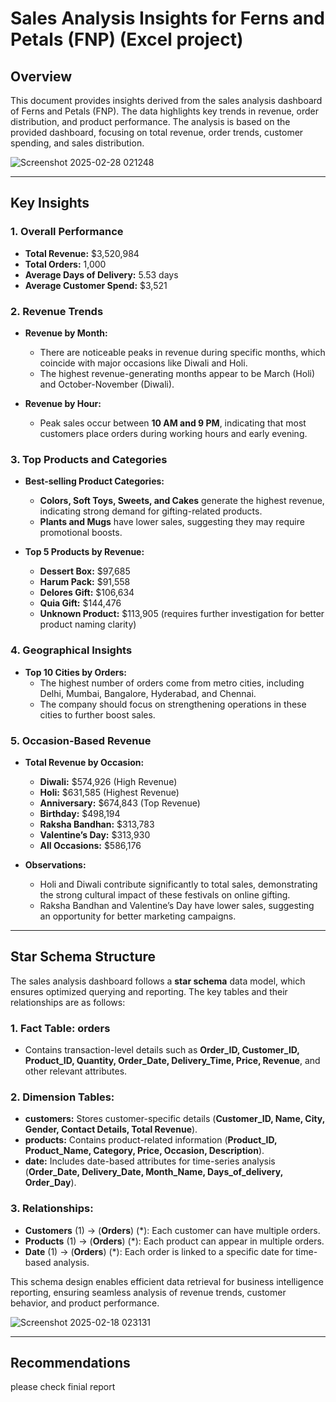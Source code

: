 # Sales Analysis Insights for Ferns and Petals (FNP) (Excel project)

## Overview
This document provides insights derived from the sales analysis dashboard of Ferns and Petals (FNP). The data highlights key trends in revenue, order distribution, and product performance. The analysis is based on the provided dashboard, focusing on total revenue, order trends, customer spending, and sales distribution.


![Screenshot 2025-02-28 021248](https://github.com/user-attachments/assets/06c3670e-cffd-48ef-90c7-c31339be0a28)


---

## Key Insights

### 1. **Overall Performance**
- **Total Revenue:** $3,520,984
- **Total Orders:** 1,000
- **Average Days of Delivery:** 5.53 days
- **Average Customer Spend:** $3,521

### 2. **Revenue Trends**
- **Revenue by Month:**
  - There are noticeable peaks in revenue during specific months, which coincide with major occasions like Diwali and Holi.
  - The highest revenue-generating months appear to be March (Holi) and October-November (Diwali).
  
- **Revenue by Hour:**
  - Peak sales occur between **10 AM and 9 PM**, indicating that most customers place orders during working hours and early evening.

### 3. **Top Products and Categories**
- **Best-selling Product Categories:**
  - **Colors, Soft Toys, Sweets, and Cakes** generate the highest revenue, indicating strong demand for gifting-related products.
  - **Plants and Mugs** have lower sales, suggesting they may require promotional boosts.

- **Top 5 Products by Revenue:**
  - **Dessert Box:** $97,685
  - **Harum Pack:** $91,558
  - **Delores Gift:** $106,634
  - **Quia Gift:** $144,476
  - **Unknown Product:** $113,905 (requires further investigation for better product naming clarity)

### 4. **Geographical Insights**
- **Top 10 Cities by Orders:**
  - The highest number of orders come from metro cities, including Delhi, Mumbai, Bangalore, Hyderabad, and Chennai.
  - The company should focus on strengthening operations in these cities to further boost sales.

### 5. **Occasion-Based Revenue**
- **Total Revenue by Occasion:**
  - **Diwali:** $574,926 (High Revenue)
  - **Holi:** $631,585 (Highest Revenue)
  - **Anniversary:** $674,843 (Top Revenue)
  - **Birthday:** $498,194
  - **Raksha Bandhan:** $313,783
  - **Valentine’s Day:** $313,930
  - **All Occasions:** $586,176
  
- **Observations:**
  - Holi and Diwali contribute significantly to total sales, demonstrating the strong cultural impact of these festivals on online gifting.
  - Raksha Bandhan and Valentine’s Day have lower sales, suggesting an opportunity for better marketing campaigns.

---

## Star Schema Structure
The sales analysis dashboard follows a **star schema** data model, which ensures optimized querying and reporting. The key tables and their relationships are as follows:

### 1. **Fact Table: orders**
   - Contains transaction-level details such as **Order_ID, Customer_ID, Product_ID, Quantity, Order_Date, Delivery_Time, Price, Revenue**, and other relevant attributes.

### 2. **Dimension Tables:**
   - **customers:** Stores customer-specific details (**Customer_ID, Name, City, Gender, Contact Details, Total Revenue**).
   - **products:** Contains product-related information (**Product_ID, Product_Name, Category, Price, Occasion, Description**).
   - **date:** Includes date-based attributes for time-series analysis (**Order_Date, Delivery_Date, Month_Name, Days_of_delivery, Order_Day**).

### 3. **Relationships:**
   - **Customers** (1) → (**Orders**) (*): Each customer can have multiple orders.
   - **Products** (1) → (**Orders**) (*): Each product can appear in multiple orders.
   - **Date** (1) → (**Orders**) (*): Each order is linked to a specific date for time-based analysis.

This schema design enables efficient data retrieval for business intelligence reporting, ensuring seamless analysis of revenue trends, customer behavior, and product performance.

![Screenshot 2025-02-18 023131](https://github.com/user-attachments/assets/37690e1b-1ac3-41e6-9f62-934b6a219bf8)

---

## Recommendations

please check finial report


